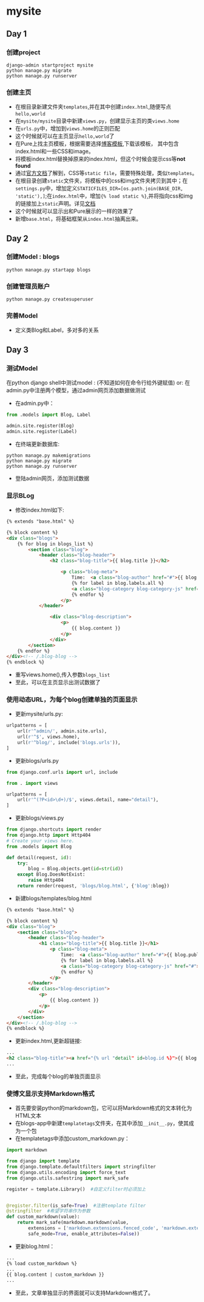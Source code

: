 # mysite
## Day 1
### 创建project 
```shell
django-admin startproject mysite
python manage.py migrate
python manage.py runserver
```
### 创建主页
- 在根目录新建文件夹`templates`,并在其中创建`index.html`,随便写点`hello,world`
- 在`mysite/mysite`目录中新建`views.py`，创建显示主页的类`views.home`
- 在`urls.py`中，增加到`views.home`的正则匹配
- 这个时候就可以在主页显示`hello,world`了
- 在Pure上找主页模板，根据需要选择[博客模板](https://purecss.io/layouts/),下载该模板，
其中包含index.html和一些CSS和image。
- 将模板index.html替换掉原来的index.html，但这个时候会提示css等**not found**
- 通过[官方文档](https://docs.djangoproject.com/en/1.11/howto/static-files/)了解到，CSS等`static file`，需要特殊处理，类似`templates`。
- 在根目录创建`static`文件夹，将模板中的css和img文件夹拷贝到其中；在`settings.py`中，增加定义`STATICFILES_DIR=[os.path.join(BASE_DIR, 'static'),]`;在`index.html`中，增加`{% load static %}`,并将指向css和img的链接加上`static`声明。详见[文档](https://docs.djangoproject.com/en/1.11/howto/static-files/)
- 这个时候就可以显示出和Pure展示的一样的效果了
- 新增`base.html`，将基础框架从`index.html`抽离出来。
## Day 2
### 创建Model : blogs
```shell
python manage.py startapp blogs
```
### 创建管理员账户
```shell
python manage.py createsuperuser
```
### 完善Model
- 定义类Blog和Label，多对多的关系
## Day 3
### 测试Model
在python django shell中测试model : (不知道如何在命令行给外键赋值)
or:
在admin.py中注册两个模型，通过admin网页添加数据做测试
- 在admin.py中：
```python
from .models import Blog, Label

admin.site.register(Blog)
admin.site.register(Label)
```
- 在终端更新数据库:
```shell
python manage.py makemigrations
python manage.py migrate
python manage.py runserver
```
- 登陆admin网页，添加测试数据
### 显示BLog
- 修改index.html如下:
```html
{% extends "base.html" %}

{% block content %}
<div class="blogs">
    {% for blog in blogs_list %}
        <section class="blog">
            <header class="blog-header">
                <h2 class="blog-title">{{ blog.title }}</h2>

                    <p class="blog-meta">
                        Time:  <a class="blog-author" href="#">{{ blog.publication_date }}</a>
                        {% for label in blog.labels.all %}
                        <a class="blog-category blog-category-js" href="#">{{ label }}</a>
                        {% endfor %} 
                    </p>
            </header>

                <div class="blog-description">
                    <p>
                        {{ blog.content }}
                    </p>
                </div>
        </section>
    {% endfor %}
</div><!-- /.blog-blog -->
{% endblock %}
```
- 重写views.home(),传入参数`blogs_list`
- 至此，可以在主页显示出测试数据了
### 使用动态URL，为每个blog创建单独的页面显示
- 更新mysite/urls.py:
```python
urlpatterns = [
    url(r'^admin/', admin.site.urls),
    url(r'^$', views.home),
    url(r'^blog/', include('blogs.urls')),
]
```
- 更新blogs/urls.py
```python
from django.conf.urls import url, include

from . import views

urlpatterns = [
    url(r'^(?P<id>\d+)/$', views.detail, name="detail"),
]
```
- 更新blogs/views.py
```python
from django.shortcuts import render
from django.http import Http404
# Create your views here.
from .models import Blog

def detail(request, id):
    try:
        blog = Blog.objects.get(id=str(id))
    except Blog.DoesNotExist:
        raise Http404
    return render(request, 'blogs/blog.html', {'blog':blog})
```
- 新建blogs/templates/blog.html
```html
{% extends "base.html" %}

{% block content %}
<div class="blog">
    <section class="blog">
        <header class="blog-header">
            <h1 class="blog-title">{{ blog.title }}</h1>
                <p class="blog-meta">
                    Time:  <a class="blog-author" href="#">{{ blog.publication_date }}</a>
                    {% for label in blog.labels.all %}
                    <a class="blog-category blog-category-js" href="#">{{ label }}</a>
                    {% endfor %} 
                </p>
        </header>
        <div class="blog-description">
            <p>
                {{ blog.content }}
            </p>
        </div>
    </section>   
</div><!-- /.blog-blog -->
{% endblock %}
```
- 更新index.html,更新超链接:
```html
...
<h2 class="blog-title"><a href="{% url "detail" id=blog.id %}">{{ blog.title }}</a></h2>
...
```
- 至此，完成每个blog的单独页面显示
### 使博文显示支持Markdown格式
- 首先要安装python的markdown包，它可以将Markdown格式的文本转化为HTML文本
- 在blogs-app中新建`templatetags`文件夹，在其中添加`__init__.py`，使其成为一个包
- 在templatetags中添加custom_markdown.py：
```python
import markdown

from django import template
from django.template.defaultfilters import stringfilter
from django.utils.encoding import force_text
from django.utils.safestring import mark_safe

register = template.Library()  #自定义filter时必须加上


@register.filter(is_safe=True)  #注册template filter
@stringfilter  #希望字符串作为参数
def custom_markdown(value):
    return mark_safe(markdown.markdown(value,
        extensions = ['markdown.extensions.fenced_code', 'markdown.extensions.codehilite'],
        safe_mode=True, enable_attributes=False))
```
- 更新blog.html：
```html
...
{% load custom_markdown %}
...
{{ blog.content | custom_markdown }}
...
```
- 至此，文章单独显示的界面就可以支持Markdown格式了。